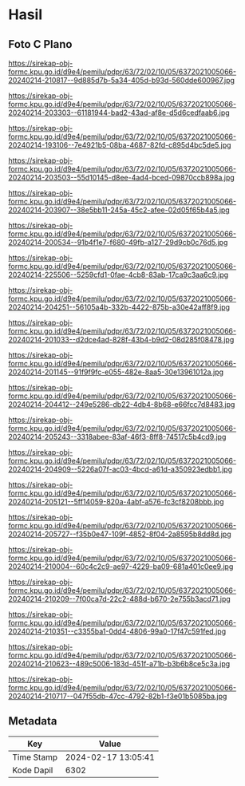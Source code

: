 # Hasil

## Foto C Plano

https://sirekap-obj-formc.kpu.go.id/d9e4/pemilu/pdpr/63/72/02/10/05/6372021005066-20240214-210817--9d885d7b-5a34-405d-b93d-560dde600967.jpg

https://sirekap-obj-formc.kpu.go.id/d9e4/pemilu/pdpr/63/72/02/10/05/6372021005066-20240214-203303--61181944-bad2-43ad-af8e-d5d6cedfaab6.jpg

https://sirekap-obj-formc.kpu.go.id/d9e4/pemilu/pdpr/63/72/02/10/05/6372021005066-20240214-193106--7e4921b5-08ba-4687-82fd-c895d4bc5de5.jpg

https://sirekap-obj-formc.kpu.go.id/d9e4/pemilu/pdpr/63/72/02/10/05/6372021005066-20240214-203503--55d10145-d8ee-4ad4-bced-09870ccb898a.jpg

https://sirekap-obj-formc.kpu.go.id/d9e4/pemilu/pdpr/63/72/02/10/05/6372021005066-20240214-203907--38e5bb11-245a-45c2-afee-02d05f65b4a5.jpg

https://sirekap-obj-formc.kpu.go.id/d9e4/pemilu/pdpr/63/72/02/10/05/6372021005066-20240214-200534--91b4f1e7-f680-49fb-a127-29d9cb0c76d5.jpg

https://sirekap-obj-formc.kpu.go.id/d9e4/pemilu/pdpr/63/72/02/10/05/6372021005066-20240214-225506--5259cfd1-0fae-4cb8-83ab-17ca9c3aa6c9.jpg

https://sirekap-obj-formc.kpu.go.id/d9e4/pemilu/pdpr/63/72/02/10/05/6372021005066-20240214-204251--56105a4b-332b-4422-875b-a30e42aff8f9.jpg

https://sirekap-obj-formc.kpu.go.id/d9e4/pemilu/pdpr/63/72/02/10/05/6372021005066-20240214-201033--d2dce4ad-828f-43b4-b9d2-08d285f08478.jpg

https://sirekap-obj-formc.kpu.go.id/d9e4/pemilu/pdpr/63/72/02/10/05/6372021005066-20240214-201145--91f9f9fc-e055-482e-8aa5-30e13961012a.jpg

https://sirekap-obj-formc.kpu.go.id/d9e4/pemilu/pdpr/63/72/02/10/05/6372021005066-20240214-204412--249e5286-db22-4db4-8b68-e66fcc7d8483.jpg

https://sirekap-obj-formc.kpu.go.id/d9e4/pemilu/pdpr/63/72/02/10/05/6372021005066-20240214-205243--3318abee-83af-46f3-8ff8-74517c5b4cd9.jpg

https://sirekap-obj-formc.kpu.go.id/d9e4/pemilu/pdpr/63/72/02/10/05/6372021005066-20240214-204909--5226a07f-ac03-4bcd-a61d-a350923edbb1.jpg

https://sirekap-obj-formc.kpu.go.id/d9e4/pemilu/pdpr/63/72/02/10/05/6372021005066-20240214-205121--5ff14059-820a-4abf-a576-fc3cf8208bbb.jpg

https://sirekap-obj-formc.kpu.go.id/d9e4/pemilu/pdpr/63/72/02/10/05/6372021005066-20240214-205727--f35b0e47-109f-4852-8f04-2a8595b8dd8d.jpg

https://sirekap-obj-formc.kpu.go.id/d9e4/pemilu/pdpr/63/72/02/10/05/6372021005066-20240214-210004--60c4c2c9-ae97-4229-ba09-681a401c0ee9.jpg

https://sirekap-obj-formc.kpu.go.id/d9e4/pemilu/pdpr/63/72/02/10/05/6372021005066-20240214-210209--7f00ca7d-22c2-488d-b670-2e755b3acd71.jpg

https://sirekap-obj-formc.kpu.go.id/d9e4/pemilu/pdpr/63/72/02/10/05/6372021005066-20240214-210351--c3355ba1-0dd4-4806-99a0-17f47c591fed.jpg

https://sirekap-obj-formc.kpu.go.id/d9e4/pemilu/pdpr/63/72/02/10/05/6372021005066-20240214-210623--489c5006-183d-451f-a71b-b3b6b8ce5c3a.jpg

https://sirekap-obj-formc.kpu.go.id/d9e4/pemilu/pdpr/63/72/02/10/05/6372021005066-20240214-210717--047f55db-47cc-4792-82b1-f3e01b5085ba.jpg


## Metadata

| Key        | Value               |
| ---------- | ------------------- |
| Time Stamp | 2024-02-17 13:05:41 |
| Kode Dapil | 6302                |



